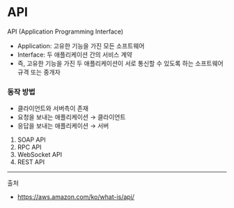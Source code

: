 # API

API (Application Programming Interface)
- Application: 고유한 기능을 가진 모든 소프트웨어
- Interface: 두 애플리케이션 간의 서비스 계약
- 즉, 고유한 기능을 가진 두 애플리케이션이 서로 통신할 수 있도록 하는 소프트웨어 규격 또는 중개자

### 동작 방법
- 클라이언트와 서버측이 존재
- 요청을 보내는 애플리케이션 → 클라이언트
- 응답을 보내는 애플리케이션 → 서버

1. SOAP API
2. RPC API
3. WebSocket API
4. REST API






---

출처
- https://aws.amazon.com/ko/what-is/api/